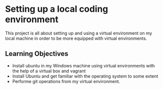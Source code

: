 # Setting up a local coding environment
This project is all about setting up and using a virtual environment on my local machine in order to be more equipped with virtual environments.

## Learning Objectives
* Install ubuntu in my Windows machine using virtual environments with the help of a virtual box and vagrant
* Install Ubuntu and get familiar with the operating system to some extent
* Performe git operations from my virtual environment.


